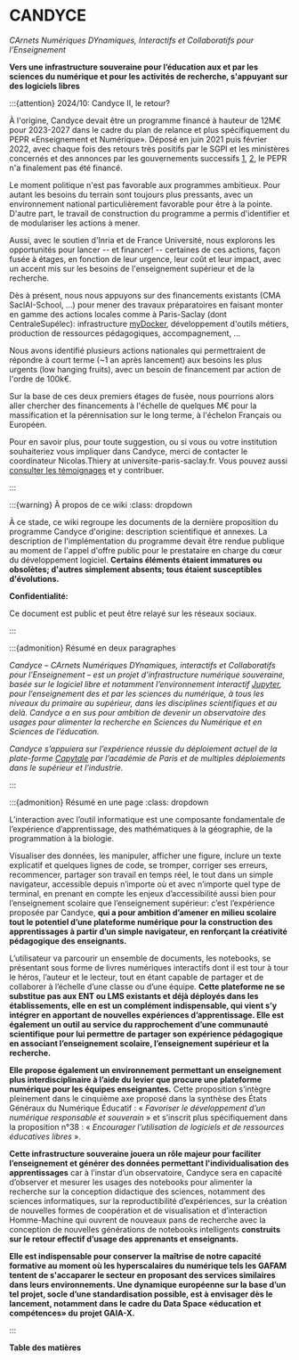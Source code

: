 # **CANDYCE**

_CArnets Numériques DYnamiques, Interactifs et Collaboratifs pour
l’Enseignement_

**Vers une infrastructure souveraine pour l’éducation aux et par les sciences du
numérique et pour les activités de recherche, s'appuyant sur des logiciels
libres**

<!-- Ce document en <a href="Candyce.pdf">PDF</a>, en <a
href="Candyce.docx">DOCX</a>, en <a href="Candyce.md">Markdown</a>
(fichier concaténé). !-->

:::{attention} 2024/10: Candyce II, le retour?

À l'origine, Candyce devait être un programme financé à hauteur de 12M€ pour
2023-2027 dans le cadre du plan de relance et plus spécifiquement du PEPR
«Enseignement et Numérique». Déposé en juin 2021 puis février 2022, avec chaque
fois des retours très positifs par le SGPI et les ministères concernés et des
annonces par les gouvernements successifs
[1](https://www.info.gouv.fr/actualite/numerique-educatif-le-premier-ministre-dresse-le-bilan-des-enseignants-de-la-crise-et-presente-des),
[2](https://www.info.gouv.fr/actualite/l-innovation-au-service-de-l-enseignement-scolaire-annonces-des-premiers-laureats-edtech-de-france),
le PEPR n'a finalement pas été financé.

Le moment politique n'est pas favorable aux programmes ambitieux. Pour autant
les besoins du terrain sont toujours plus pressants, avec un environnement
national particulièrement favorable pour être à la pointe. D'autre part, le
travail de construction du programme a permis d'identifier et de modulariser les
actions à mener.

Aussi, avec le soutien d'Inria et de France Université, nous explorons les
opportunités pour lancer -- et financer! -- certaines de ces actions, façon
fusée à étages, en fonction de leur urgence, leur coût et leur impact, avec un
accent mis sur les besoins de l'enseignement supérieur et de la recherche.

Dès à présent, nous nous appuyons sur des financements existants (CMA
SaclAI-School, ...) pour mener des travaux préparatoires en faisant monter en
gamme des actions locales comme à Paris-Saclay (dont CentraleSupélec):
infrastructure [myDocker](https://mydocker.universite-paris-saclay.fr/),
développement d'outils métiers, production de ressources pédagogiques,
accompagnement, ...

Nous avons identifié plusieurs actions nationales qui permettraient de répondre
à court terme (~1 an après lancement) aux besoins les plus urgents (low hanging
fruits), avec un besoin de financement par action de l'ordre de 100k€.

Sur la base de ces deux premiers étages de fusée, nous pourrions alors aller
chercher des financements à l'échelle de quelques M€ pour la massification et la
pérennisation sur le long terme, à l'échelon Français ou Européen.

Pour en savoir plus, pour toute suggestion, ou si vous ou votre institution
souhaiteriez vous impliquer dans Candyce, merci de contacter le coordinateur
Nicolas.Thiery at universite-paris-saclay.fr. Vous pouvez aussi [consulter les
témoignages](https://codimd.math.cnrs.fr/kWae25O-Tqyg5_PdeH_VWw#) et y
contribuer.

:::

:::{warning} À propos de ce wiki
:class: dropdown

À ce stade, ce wiki regroupe les documents de la dernière proposition du
programme Candyce d'origine: description scientifique et <!--implémentation,!-->
annexes. La description de l'implémentation du programme devait être rendue
publique au moment de l'appel d'offre public pour le prestataire en charge du
cœur du développement logiciel. **Certains éléments étaient immatures ou
obsolètes; d'autres simplement absents; tous étaient susceptibles
d'évolutions.**

**Confidentialité:**

Ce document est public et peut être relayé sur les réseaux sociaux.

:::

<!--

:::{admonition} Description Scientifique du programme, telle que soumise au 02/2022 (~35 pages)

<a href="Programme-Candyce.docx">Programme-Candyce.docx</a>

[version collaborative sur MyBox](https://mybox.inria.fr/smart-link/23abf69f-a3e3-439c-950b-44b33f233441/)
(accès restreint)

:::

!-->

:::{admonition} Résumé en deux paragraphes

_Candyce – CArnets Numériques DYnamiques, interactifs et Collaboratifs pour
l’Enseignement – est un projet d’infrastructure numérique souveraine, basée sur
le logiciel libre et notamment l’environnement interactif
[Jupyter](https://jupyter.org), pour l’enseignement des et par les sciences du
numérique, à tous les niveaux du primaire au supérieur, dans les disciplines
scientifiques et au delà. Candyce a en sus pour ambition de devenir un
observatoire des usages pour alimenter la recherche en Sciences du Numérique et
en Sciences de l’éducation._

_Candyce s’appuiera sur l’expérience réussie du déploiement actuel de la
plate-forme
[Capytale](https://www.ac-paris.fr/portail/jcms/p1_1971804/capytale-un-service-web-pour-creer-et-partager-des-activites-pedagogiques-de-codage)
par l’académie de Paris et de multiples déploiements dans le supérieur et
l’industrie._

:::

:::{admonition} Résumé en une page
:class: dropdown

L’interaction avec l’outil informatique est une composante fondamentale de
l’expérience d’apprentissage, des mathématiques à la géographie, de la
programmation à la biologie.

Visualiser des données, les manipuler, afficher une figure, inclure un texte
explicatif et quelques lignes de code, se tromper, corriger ses erreurs,
recommencer, partager son travail en temps réel, le tout dans un simple
navigateur, accessible depuis n’importe où et avec n’importe quel type de
terminal, en prenant en compte les enjeux d’accessibilité aussi bien pour
l’enseignement scolaire que l’enseignement supérieur: c’est l’expérience
proposée par Candyce, **qui a pour ambition d’amener en milieu scolaire tout le
potentiel d’une plateforme numérique pour la construction des apprentissages à
partir d’un simple navigateur, en renforçant la créativité pédagogique des
enseignants.**

L’utilisateur va parcourir un ensemble de documents, les notebooks, se
présentant sous forme de livres numériques interactifs dont il est tour à tour
le héros, l’auteur et le lecteur, tout en étant capable de partager et de
collaborer à l’échelle d’une classe ou d’une équipe. **Cette plateforme ne se
substitue pas aux ENT ou LMS existants et déjà déployés dans les établissements,
elle en est un complément indispensable, qui vient s’y intégrer en apportant de
nouvelles expériences d’apprentissage. Elle est également un outil au service du
rapprochement d’une communauté scientifique pour lui permettre de partager son
expérience pédagogique en associant l’enseignement scolaire, l’enseignement
supérieur et la recherche.**

**Elle propose également un environnement permettant un enseignement plus
interdisciplinaire à l’aide du levier que procure une plateforme numérique pour
les équipes enseignantes.** Cette proposition s’intègre pleinement dans le
cinquième axe proposé dans la synthèse des États Généraux du Numérique Éducatif
: « _Favoriser le développement d’un numérique responsable et souverain_ » et
s’inscrit plus spécifiquement dans la proposition n°38 : « _Encourager
l’utilisation de logiciels et de ressources éducatives libres_ ».

**Cette infrastructure souveraine jouera un rôle majeur pour faciliter
l’enseignement et générer des données permettant l'individualisation des
apprentissages** car à l’instar d’un observatoire, Candyce sera en capacité
d’observer et mesurer les usages des notebooks pour alimenter la recherche sur
la conception didactique des sciences, notamment des sciences informatiques, sur
la reproductibilité d’expériences, sur la création de nouvelles formes de
coopération et de visualisation et d’interaction Homme-Machine qui ouvrent de
nouveaux pans de recherche avec la conception de nouvelles générations de
notebooks intelligents **construits sur le retour effectif d’usage des
apprenants et enseignants.**

**Elle est indispensable pour conserver la maîtrise de notre capacité formative
au moment où les hyperscalaires du numérique tels les GAFAM tentent de
s'accaparer le secteur en proposant des services similaires dans leurs
environnements. Une dynamique européenne sur la base d’un tel projet, socle
d’une standardisation possible, est à envisager dès le lancement, notamment dans
le cadre du Data Space «éducation et compétences» du projet GAIA-X.**

:::

**Table des matières**

```{tableofcontents}

```
